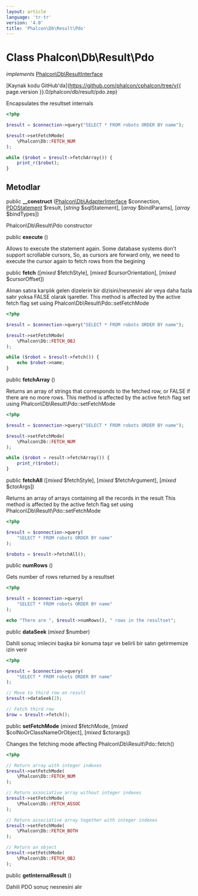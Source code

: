 ```yaml
---
layout: article
language: 'tr-tr'
version: '4.0'
title: 'Phalcon\Db\Result\Pdo'
---
```

# Class **Phalcon\Db\Result\Pdo**

*implements* [Phalcon\Db\ResultInterface](Phalcon_Db_ResultInterface)

[Kaynak kodu GitHub'da](https://github.com/phalcon/cphalcon/tree/v{{ page.version }}.0/phalcon/db/result/pdo.zep)

Encapsulates the resultset internals

```php
<?php

$result = $connection->query("SELECT * FROM robots ORDER BY name");

$result->setFetchMode(
    \Phalcon\Db::FETCH_NUM
);

while ($robot = $result->fetchArray()) {
    print_r($robot);
}

```

## Metodlar

public **__construct** ([Phalcon\Db\AdapterInterface](Phalcon_Db_AdapterInterface) $connection, [PDOStatement](https://php.net/manual/en/class.pdostatement.php) $result, [*string* $sqlStatement], [*array* $bindParams], [*array* $bindTypes])

Phalcon\Db\Result\Pdo constructor

public **execute** ()

Allows to execute the statement again. Some database systems don't support scrollable cursors, So, as cursors are forward only, we need to execute the cursor again to fetch rows from the begining

public **fetch** ([*mixed* $fetchStyle], [*mixed* $cursorOrientation], [*mixed* $cursorOffset])

Alınan satıra karşılık gelen dizelerin bir dizisini/nesnesini alır veya daha fazla satır yoksa FALSE olarak işaretler. This method is affected by the active fetch flag set using Phalcon\Db\Result\Pdo::setFetchMode

```php
<?php

$result = $connection->query("SELECT * FROM robots ORDER BY name");

$result->setFetchMode(
    \Phalcon\Db::FETCH_OBJ
);

while ($robot = $result->fetch()) {
    echo $robot->name;
}

```

public **fetchArray** ()

Returns an array of strings that corresponds to the fetched row, or FALSE if there are no more rows. This method is affected by the active fetch flag set using Phalcon\Db\Result\Pdo::setFetchMode

```php
<?php

$result = $connection->query("SELECT * FROM robots ORDER BY name");

$result->setFetchMode(
    \Phalcon\Db::FETCH_NUM
);

while ($robot = result->fetchArray()) {
    print_r($robot);
}

```

public **fetchAll** ([*mixed* $fetchStyle], [*mixed* $fetchArgument], [*mixed* $ctorArgs])

Returns an array of arrays containing all the records in the result This method is affected by the active fetch flag set using Phalcon\Db\Result\Pdo::setFetchMode

```php
<?php

$result = $connection->query(
    "SELECT * FROM robots ORDER BY name"
);

$robots = $result->fetchAll();

```

public **numRows** ()

Gets number of rows returned by a resultset

```php
<?php

$result = $connection->query(
    "SELECT * FROM robots ORDER BY name"
);

echo "There are ", $result->numRows(), " rows in the resultset";

```

public **dataSeek** (*mixed* $number)

Dahili sonuç imlecini başka bir konuma taşır ve belirli bir satırı getirmemize izin verir

```php
<?php

$result = $connection->query(
    "SELECT * FROM robots ORDER BY name"
);

// Move to third row on result
$result->dataSeek(2);

// Fetch third row
$row = $result->fetch();

```

public **setFetchMode** (*mixed* $fetchMode, [*mixed* $colNoOrClassNameOrObject], [*mixed* $ctorargs])

Changes the fetching mode affecting Phalcon\Db\Result\Pdo::fetch()

```php
<?php

// Return array with integer indexes
$result->setFetchMode(
    \Phalcon\Db::FETCH_NUM
);

// Return associative array without integer indexes
$result->setFetchMode(
    \Phalcon\Db::FETCH_ASSOC
);

// Return associative array together with integer indexes
$result->setFetchMode(
    \Phalcon\Db::FETCH_BOTH
);

// Return an object
$result->setFetchMode(
    \Phalcon\Db::FETCH_OBJ
);

```

public **getInternalResult** ()

Dahili PDO sonuç nesnesini alır